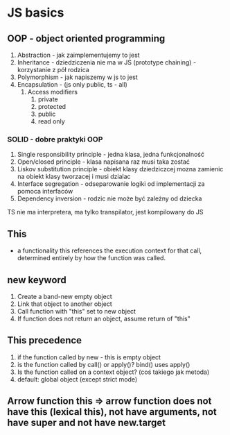 # JS basics

## OOP - object oriented programming

1. Abstraction - jak zaimplementujemy to jest
2. Inheritance - dziedziczenia nie ma w JS (prototype chaining) - korzystanie z pół rodzica
3. Polymorphism - jak napiszemy w js to jest
4. Encapsulation - (js only public, ts - all)
   1. Access modifiers
      1. private
      2. protected
      3. public
      4. read only

### SOLID - dobre praktyki OOP

1. Single responsibility principle - jedna klasa, jedna funkcjonalność
2. Open/closed principle - klasa napisana raz musi taka zostać
3. Liskov substitution principle - obiekt klasy dziedziczcej mozna zamienic na obiekt klasy tworzacej i musi dzialac
4. Interface segregation - odseparowanie logiki od implementacji za pomoca interfaców
5. Dependency inversion - rodzic nie może być zależny od dziecka

TS nie ma interpretera, ma tylko transpilator, jest kompilowany do JS

## This

- a functionality this references the execution context for that call, determined entirely by how the function was called.

## new keyword

1. Create a band-new empty object
2. Link that object to another object
3. Call function with "this" set to new object
4. If function does not return an object, assume return of "this"

## This precedence

1. if the function called by new - this is empty object
2. is the function called by call() or apply()? bind() uses apply()
3. Is the function called on a context object? (coś takiego jak metoda)
4. default: global object (except strict mode)

## Arrow function this => arrow function does not have this (lexical this), not have arguments, not have super and not have new.target
